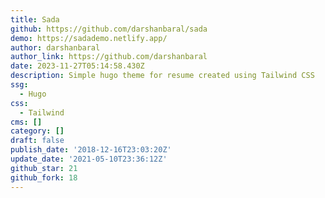 ```yaml
---
title: Sada
github: https://github.com/darshanbaral/sada
demo: https://sadademo.netlify.app/
author: darshanbaral
author_link: https://github.com/darshanbaral
date: 2023-11-27T05:14:58.430Z
description: Simple hugo theme for resume created using Tailwind CSS
ssg:
  - Hugo
css:
  - Tailwind
cms: []
category: []
draft: false
publish_date: '2018-12-16T23:03:20Z'
update_date: '2021-05-10T23:36:12Z'
github_star: 21
github_fork: 18
---
```

